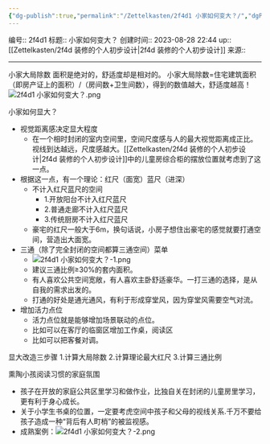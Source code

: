 ```yaml
---
{"dg-publish":true,"permalink":"/Zettelkasten/2f4d1 小家如何变大？/","dgPassFrontmatter":true}
---
```


编号:: 2f4d1
标题:: 小家如何变大？
创建时间:: 2023-08-28 22:44
up:: [[Zettelkasten/2f4d 装修的个人初步设计\|2f4d 装修的个人初步设计]]
来源:: 

---
小家大局除数
面积是绝对的，舒适度却是相对的。
小家大局除数=住宅建筑面积（即房产证上的面积）/（房间数+卫生间数），得到的数值越大，舒适度越高！
![2f4d1 小家如何变大？.png](/img/user/attachment/2f4d1%20%E5%B0%8F%E5%AE%B6%E5%A6%82%E4%BD%95%E5%8F%98%E5%A4%A7%EF%BC%9F.png)

小家如何显大？
- 视觉距离感决定显大程度
	- 在一个相时封闭的室内空间里，空间尺度感与人的最大视觉距离成正比。视线到达越远，尺度感越大。[[Zettelkasten/2f4d 装修的个人初步设计\|2f4d 装修的个人初步设计]]中的儿童房综合柜的摆放位置就考虑到了这一点。
- 根据这一点，有一个理论：红尺（面宽）蓝尺（进深）
	- 不计入红尺蓝尺的空间
		- 1.开放阳台不计入红尺蓝尺
		- 2.普通走廊不计入红尺蓝尺
		- 3.传统厨房不计入红尺蓝尺
	- 豪宅的红尺一般大于6m，换句话说，小房子想住出豪宅的感觉就要打通空间，营造出大面宽。
- 三通（除了完全封闭的空间都算三通空间）菜单
	- ![2f4d1 小家如何变大？-1.png](/img/user/attachment/2f4d1%20%E5%B0%8F%E5%AE%B6%E5%A6%82%E4%BD%95%E5%8F%98%E5%A4%A7%EF%BC%9F-1.png)
	- 建议三通比例≥30%的套内面积。
	- 有人喜欢公共空间宽敞，有人喜欢主卧舒适豪华。一打三通的选择，是从自我的需求出发的。
	- 打通的好处是通光通风，有利于形成穿堂风，因为穿堂风需要空气对流。
- 增加活力点位
	- 活力点位就是能够增加场景联动的点位。
	- 比如可以在客厅的临窗区增加工作桌，阅读区
	- 比如可以把客餐对调。

显大改造三步骤
1.计算大局除数
2.计算理论最大红尺
3.计算三通比例

熏陶小孩阅读习惯的家庭氛围
- 孩子在开放的家庭公共区里学习和做作业，比独自关在封闭的儿童房里学习，更有利于身心成长。
- 关于小学生书桌的位置，一定要考虎空间中孩子和父母的视线关系.千万不要给孩子造成一种“背后有人町梢”的被监视感。
- 成熟案例：![2f4d1 小家如何变大？-2.png](/img/user/attachment/2f4d1%20%E5%B0%8F%E5%AE%B6%E5%A6%82%E4%BD%95%E5%8F%98%E5%A4%A7%EF%BC%9F-2.png)
